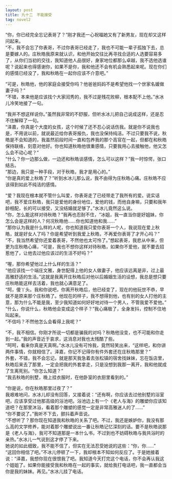 ```yaml
---
layout: post
title: 九十二　不能接受
tag: novel2
---
```


“你，你已经完全忘记表哥了？”刚才我还一心祝福她又有了新男友，现在却又这样问起来。<br />
“不，我不会忘了你表哥，不过你表哥已经走了，我也不可能一辈子孤独下去，总是要嫁人的。庄秋皓我原来就认识，和他开始交往比再寻找合适的人选要容易多了，从你们当初的交往，我知道他人品很好，身家地位都那么卓越，我不选他选谁呢？说起来也得感谢你，如果不是你，我和他还不会有机会熟悉起来呢。现在你们的感情已经没了，我和秋皓在一起你应该不介意吧。”

“可是，秋皓他，他的家庭会接受你吗？他爸爸妈妈不是希望他找一个世家名媛做妻子吗？”<br />
“不错，本来他是应该找个大家闰秀的，我不过是残花败柳，根本配不上他。”水冰儿冷笑地接了一句。

“我并不想这样说你。”虽然我非常的不舒服，但听水冰儿把自己说成这样，还是忍不住解释了一句。<br />
“泽嘉，你真是个大度的女孩，这个时候了还不忍心说话伤我。就是你不说我也是，不用说以前，就说最近给你表哥报仇，我也没保持纯洁。不过只要我不说，秋皓是不会知道的，我虽然前段时间一直和包养我的那个高官在一起，但都在和秋皓保持联络，刻意对他好。你也知道秋皓他很重感情，只要我用心去接触他，他又怎么会不动心呢？”<br />
“什么？你一边那么做，一边还和秋皓谈感情，怎么可以这样？”我一时惊愕，张口结舌。<br />
“那边，我只是一种手段，对于秋皓，我才是用心的。”<br />
“你是真的爱上秋皓了？”听到水冰儿那么说，我不由得为庄秋皓心痛。庄秋皓不应该得到如此不纯洁的感情。

“爱？我现在根本就不管什么叫爱，你表哥走了已经带走了我所有的爱。说实话吧，我不爱庄秋皓，我只是爱他的身份地位，爱他的钱，而他自身嘛，只要和我年龄相配，长的可以接受，又没结婚就足够了。”水冰儿竟然这么说。<br />
“你，怎么能这样对待秋皓？”我再也忍耐不住，“冰姐，我一直当你是好姐妹，你怎么会是这样的人？何况秋皓他……你也知道他和我……”<br />
“那你认为我是什么样的人呢，你也知道我只爱你表哥一个人，我说现在爱上秋皓，就是好女人了吗？你是希望听到我爱上秋皓，不再爱你表哥了才开心吗？”<br />
“不，我当然希望你还爱着表哥，不然他也太可怜了。”想起表哥，我悲从中来，但更为庄秋皓心痛，“可是，我也不想你这样对待秋皓，如果你不爱他，就不要去招惹他了，让他去过他应该过的生活不好吗？”

“喔，那你希望他过上什么样的生活？”<br />
“他应该找一个端庄文雅，身世配得上他的女人做妻子，他应该远离是非，过上最高雅舒适的生活。”这就是我离开庄秋皓后对他以后婚姻生活的设想，我总是想只要庄秋皓能这样去活着，我也就心满意足了。<br />
“呵，傻丫头。我和你说吧，你离开秋皓后，他已经变了，现在的他玩世不恭，早就不是原来那个庄秋皓了。他现在的样子，我不想得到他，也有别的女人打他的主意，那为什么不能是我，至少我知道如何好好地对待一个男人，不管我爱不爱他。”<br />
“什么，你说什么，秋皓他会变成这个样子？”我心痛极了，全身发抖，控制不住地叫起来。<br />
“不信吗？不然他怎么会看得上我呢？”

“不，我不相信。你刚才所说一切都是骗我的对吗？秋皓他没变，也不可能和你走到一起。”我的声音近于哀求，这消息对我也太残酷了些。<br />
“呵呵，看来你真是天真啊。”水冰儿没有可怜我，竟然轻笑出来，“这样吧，和你讲两件事情，你就相信了。泽嘉，你记不记得你有件外套还在庄秋皓那里？”<br />
外套，不错，我不会忘记，就是那天我急着去张松镇的宿舍找妹妹，忘在饭店里，秋皓后来去了那里，一定会把我的外套拿走，只是没想到我那一离开，我和他就成了生离死别。“你怎么知道？”<br />
“我去秋皓的别墅，晚上挂衣服时，在他卧室的衣厨里看到的。”

“你是说，你在秋皓那里过夜了？”<br />
我艰难地问，水冰儿却没有回答，又接着说：“还有啊，你应该去过他别墅的浴室吧，应该享受过他那高级的浴池吧。浴池边上有一个《老人与海》的雕塑你应该知道吧？在那里沐浴，看着那个雕塑的感觉一定是非常高雅迷人的了……”<br />
“你不要说了。”我听不下去，颤抖着声音说。<br />
“不想听了？那你现在知道我和秋皓的关系了吧。不过，我还是嫉妒你，我没有那么高的文学修养，能对着那个雕塑说出一番让秋皓记忆深刻的话。要不是秋皓说那是《老人与海》，我可不知道那是一本什么书，不过到也不妨碍秋皓与我共浴时的亲热。”水冰儿一气说到这才停了下来。<br />
她说的如此细致，我不能不信了，但实在无法忍受她说的这些：“你，你……”<br />
“这回你相信了吧。”不冰儿停顿了一下，我却根本不知如何反应了。于是她接着说：“泽嘉，我想你现在很恨我了吧。我知道今天打完这个电话，你不会再认我这个姐姐了。如果你能接受我和秋皓在一起的事实，就给我打电话吧，我一直都会当你是我的妹妹。再见。”水冰儿挂了电话。
